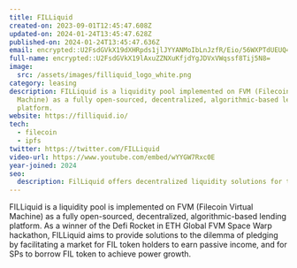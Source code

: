 ```yaml
---
title: FILLiquid
created-on: 2023-09-01T12:45:47.608Z
updated-on: 2024-01-24T13:45:47.628Z
published-on: 2024-01-24T13:45:47.636Z
email: encrypted::U2FsdGVkX19dXHRpds1jlJYYANMoIbLnJzfR/Eio/56WXPTdUEUQ4aaYGpE0wJoB
full-name: encrypted::U2FsdGVkX19lAxuZZNXuKfjdYgJDVxVWqssf8Tij5N8=
image:
  src: /assets/images/filliquid_logo_white.png
category: leasing
description: FILLiquid is a liquidity pool implemented on FVM (Filecoin Virtual
  Machine) as a fully open-sourced, decentralized, algorithmic-based lending
  platform.
website: https://filliquid.io/
tech:
  - filecoin
  - ipfs
twitter: https://twitter.com/FILLiquid
video-url: https://www.youtube.com/embed/wYYGW7Rxc0E
year-joined: 2024
seo:
  description: FilLiquid offers decentralized liquidity solutions for the Filecoin network.
---
```


FILLiquid is a liquidity pool is implemented on FVM (Filecoin Virtual Machine) as a fully open-sourced, decentralized, algorithmic-based lending platform. As a winner of the Defi Rocket in ETH Global FVM Space Warp hackathon, FILLiquid aims to provide solutions to the dilemma of pledging by facilitating a market for FIL token holders to earn passive income, and for SPs to borrow FIL token to achieve power growth.
